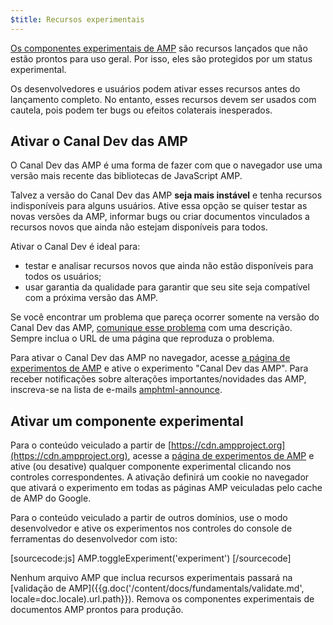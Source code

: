 ```yaml
---
$title: Recursos experimentais
---
```


[Os componentes experimentais de AMP](https://github.com/ampproject/amphtml/tree/master/tools/experiments)
são recursos lançados que não estão prontos para uso geral. Por isso, eles são protegidos por um status
experimental.

Os desenvolvedores e usuários podem ativar esses recursos antes do lançamento completo. No entanto, esses
recursos devem ser usados ​​com cautela, pois podem ter bugs ou efeitos colaterais inesperados.

## Ativar o Canal Dev das AMP

O Canal Dev das AMP é uma forma de fazer com que o navegador use uma versão mais recente das bibliotecas de
JavaScript AMP.

Talvez a versão do Canal Dev das AMP **seja mais instável** e tenha recursos indisponíveis para alguns
usuários. Ative essa opção se quiser testar as novas versões da AMP, informar bugs ou criar documentos
vinculados a recursos novos que ainda não estejam disponíveis para todos.

Ativar o Canal Dev é ideal para:

- testar e analisar recursos novos que ainda não estão disponíveis para todos os usuários;
- usar garantia da qualidade para garantir que seu site seja compatível com a próxima versão das AMP.

Se você encontrar um problema que pareça ocorrer somente na versão do Canal Dev das AMP, [comunique esse problema](https://github.com/ampproject/amphtml/issues/new) com uma descrição. Sempre inclua o URL de uma página que reproduza o problema.

Para ativar o Canal Dev das AMP no navegador, acesse [a página de experimentos de AMP](https://cdn.ampproject.org/experiments.html) e ative o experimento "Canal Dev das AMP". Para receber notificações sobre alterações importantes/novidades das AMP, inscreva-se na lista de e-mails [amphtml-announce](https://groups.google.com/forum/#!forum/amphtml-announce).

## Ativar um componente experimental

Para o conteúdo veiculado a partir de [https://cdn.ampproject.org](https://cdn.ampproject.org), acesse a [página de experimentos de AMP](https://cdn.ampproject.org/experiments.html) e ative (ou desative) qualquer componente experimental clicando nos controles correspondentes. A ativação definirá um cookie no navegador que ativará o experimento em todas as páginas AMP veiculadas pelo cache de AMP do Google.

Para o conteúdo veiculado a partir de outros domínios, use o modo desenvolvedor e ative os experimentos nos controles do console de ferramentas do desenvolvedor com isto:

[sourcecode:js]
AMP.toggleExperiment('experiment')
[/sourcecode]

Nenhum arquivo AMP que inclua recursos experimentais passará na
[validação de AMP]({{g.doc('/content/docs/fundamentals/validate.md', locale=doc.locale).url.path}}).
Remova os componentes experimentais de documentos AMP prontos para produção.

